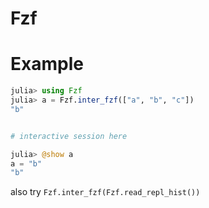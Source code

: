 # Fzf

# Example
```julia
julia> using Fzf
julia> a = Fzf.inter_fzf(["a", "b", "c"])
"b"


# interactive session here

julia> @show a
a = "b"
"b"
```

also try `Fzf.inter_fzf(Fzf.read_repl_hist())`
